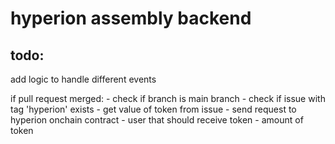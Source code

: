 # hyperion assembly backend

## todo: 
  add logic to handle different events
  
  if pull request merged:
    - check if branch is main branch
    - check if issue with tag 'hyperion' exists
    - get value of token from issue
    - send request to hyperion onchain contract 
        - user that should receive token
        - amount of token